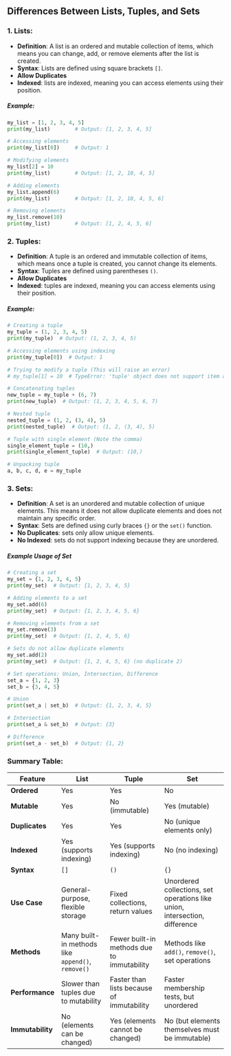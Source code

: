 ## Differences Between Lists, Tuples, and Sets

### 1. **Lists**:
- **Definition**: A list is an ordered and mutable collection of items, which means you can change, add, or remove elements after the list is created.
- **Syntax**: Lists are defined using square brackets `[]`.
- **Allow Duplicates**
- **Indexed**: lists are indexed, meaning you can access elements using their position.
  
##### Example:
```python
my_list = [1, 2, 3, 4, 5]
print(my_list)        # Output: [1, 2, 3, 4, 5]

# Accessing elements
print(my_list[0])     # Output: 1

# Modifying elements
my_list[2] = 10
print(my_list)        # Output: [1, 2, 10, 4, 5]

# Adding elements
my_list.append(6)
print(my_list)        # Output: [1, 2, 10, 4, 5, 6]

# Removing elements
my_list.remove(10)
print(my_list)        # Output: [1, 2, 4, 5, 6]
```

### 2. **Tuples**:
- **Definition**: A tuple is an ordered and immutable collection of items, which means once a tuple is created, you cannot change its elements.
- **Syntax**: Tuples are defined using parentheses `()`.
- **Allow Duplicates**
- **Indexed**: tuples are indexed, meaning you can access elements using their position.

##### Example:
```python
# Creating a tuple
my_tuple = (1, 2, 3, 4, 5)
print(my_tuple)  # Output: (1, 2, 3, 4, 5)

# Accessing elements using indexing
print(my_tuple[0])  # Output: 1

# Trying to modify a tuple (This will raise an error)
# my_tuple[1] = 10  # TypeError: 'tuple' object does not support item assignment

# Concatenating tuples
new_tuple = my_tuple + (6, 7)
print(new_tuple)  # Output: (1, 2, 3, 4, 5, 6, 7)

# Nested tuple
nested_tuple = (1, 2, (3, 4), 5)
print(nested_tuple)  # Output: (1, 2, (3, 4), 5)

# Tuple with single element (Note the comma)
single_element_tuple = (10,)
print(single_element_tuple)  # Output: (10,)

# Unpacking tuple
a, b, c, d, e = my_tuple

```

### 3. **Sets**:
- **Definition**: A set is an unordered and mutable collection of unique elements. This means it does not allow duplicate elements and does not maintain any specific order.
- **Syntax**: Sets are defined using curly braces `{}` or the `set()` function.
- **No Duplicates**: sets only allow unique elements.
- **No Indexed**: sets do not support indexing because they are unordered.

##### Example Usage of Set
```python
# Creating a set
my_set = {1, 2, 3, 4, 5}
print(my_set)  # Output: {1, 2, 3, 4, 5}

# Adding elements to a set
my_set.add(6)
print(my_set)  # Output: {1, 2, 3, 4, 5, 6}

# Removing elements from a set
my_set.remove(3)
print(my_set)  # Output: {1, 2, 4, 5, 6}

# Sets do not allow duplicate elements
my_set.add(2)
print(my_set)  # Output: {1, 2, 4, 5, 6} (no duplicate 2)

# Set operations: Union, Intersection, Difference
set_a = {1, 2, 3}
set_b = {3, 4, 5}

# Union
print(set_a | set_b)  # Output: {1, 2, 3, 4, 5}

# Intersection
print(set_a & set_b)  # Output: {3}

# Difference
print(set_a - set_b)  # Output: {1, 2}

```

### Summary Table:

| Feature             | **List**                          | **Tuple**                        | **Set**                            |
|---------------------|-----------------------------------|----------------------------------|------------------------------------|
| **Ordered**         | Yes                               | Yes                              | No                                 |
| **Mutable**         | Yes                               | No (immutable)                   | Yes (mutable)                      |
| **Duplicates**      | Yes                               | Yes                              | No (unique elements only)          |
| **Indexed**         | Yes (supports indexing)           | Yes (supports indexing)          | No (no indexing)                   |
| **Syntax**          | `[]`                              | `()`                             | `{}`                               |
| **Use Case**        | General-purpose, flexible storage | Fixed collections, return values | Unordered collections, set operations like union, intersection, difference |
| **Methods**         | Many built-in methods like `append()`, `remove()` | Fewer built-in methods due to immutability | Methods like `add()`, `remove()`, set operations |
| **Performance**     | Slower than tuples due to mutability | Faster than lists because of immutability | Faster membership tests, but unordered |
| **Immutability**    | No (elements can be changed)      | Yes (elements cannot be changed) | No (but elements themselves must be immutable) |
